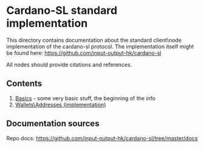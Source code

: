# Cardano-SL standard implementation

This directory contains documentation about the standard client\node implementation of the cardano-sl protocol.
The implementation itself might be found here: https://github.com/input-output-hk/cardano-sl

All nodes should provide citations and references.

## Contents

1. [Basics](basics.md) - some very basic stuff, the beginning of the info
2. [Wallets\Addresses (implementation)](wallets_and_addresses.md)

## Documentation sources

Repo docs: https://github.com/input-output-hk/cardano-sl/tree/master/docs
